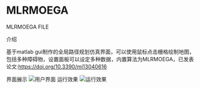 # MLRMOEGA
MLRMOEGA FILE

介绍

基于matlab gui制作的全局路径规划仿真界面，可以使用鼠标点击栅格绘制地图，包括多种障碍物，设置面板可以设定多种数据，内置算法为MLRMOEGA，已发表论文:https://doi.org/10.3390/mi13040616

界面展示
![用户界面](https://user-images.githubusercontent.com/105929366/170055463-88eea22a-5730-45e2-b512-83aaa228211b.png)
运行效果
![运行效果](https://user-images.githubusercontent.com/105929366/170056235-7ca033d7-1a50-46cc-83ad-579ba22e3372.png)
